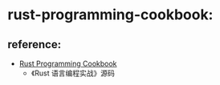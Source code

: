 # rust-programming-cookbook:

## reference:

- [Rust Programming Cookbook](https://github.com/PacktPublishing/Rust-Programming-Cookbook)
    - 《Rust 语言编程实战》源码